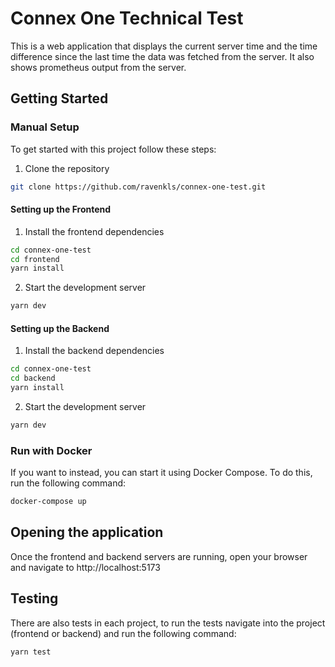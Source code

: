 # Connex One Technical Test

This is a web application that displays the current server time and the time difference since the last time the data was fetched from the server. It also shows prometheus output from the server.

## Getting Started

### Manual Setup

To get started with this project follow these steps:

1. Clone the repository

```bash
git clone https://github.com/ravenkls/connex-one-test.git
```

#### Setting up the Frontend

1. Install the frontend dependencies

```bash
cd connex-one-test
cd frontend
yarn install
```

2. Start the development server

```bash
yarn dev
```

#### Setting up the Backend

1. Install the backend dependencies

```bash
cd connex-one-test
cd backend
yarn install
```

2. Start the development server

```bash
yarn dev
```

### Run with Docker
If you want to instead, you can start it using Docker Compose. To do this, run the following command:

```bash
docker-compose up
```

## Opening the application

Once the frontend and backend servers are running, open your browser and navigate to http://localhost:5173

## Testing

There are also tests in each project, to run the tests navigate into the project (frontend or backend) and run the following command:

```bash
yarn test
```